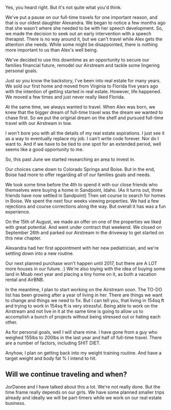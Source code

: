 Yes, you heard right. But it's not quite what you'd think.

We've put a pause on our full-time travels for one important reason, and that is our oldest daughter Alexandra. We began to notice a few months ago that she wasn't where she needed to be with her speech development. So, we made the decision to seek out an early intervention with a speech therapist. There is no way around it, but we can't travel while Alex gets the attention she needs. While some might be disappointed, there is nothing more important to us than Alex's well being.

We've decided to use this downtime as an opportunity to secure our families financial future, remodel our Airstream and tackle some lingering personal goals.

Just so you know the backstory, I've been into real estate for many years. We sold our first home and moved from Virginia to Florida five years ago with the intention of getting started in real estate. However, life happened. We moved a few times and just never really liked Florida. 

At the same time, we always wanted to travel. When Alex was born, we knew that the bigger dream of full-time travel was the dream we wanted to chase first. So we put the original dream on the shelf and pursued full-time travel with our Airstream in tow.

I won't bore you with all the details of my real estate aspirations. I just see it as a way to eventually replace my job. I can't write code forever. Nor do I want to. And if we have to be tied to one spot for an extended period, well seems like a good opportunity to me.

So, this past June we started researching an area to invest in. 

Our choices came down to Colorado Springs and Boise. But in the end, Boise had more to offer regarding all of our families goals and needs. 

We took some time before the 4th to spend it with our close friends who themselves were buying a home in Sandpoint, Idaho. (As it turns out, three friends have now settled in Sandpoint) Then set course to search for homes in Boise. We spent the next four weeks viewing properties. We had a few rejections and course corrections along the way. But overall it has was a fun experience.

On the 15th of August, we made an offer on one of the properties we liked with great potential. And went under contract that weekend. We closed on September 26th and parked our Airstream in the driveway to get started on this new chapter.

Alexandra had her first appointment with her new pediatrician, and we're settling down into a new routine.

Our next planned purchase won't happen until 2017, but there are A LOT more houses in our future. :) We're also toying with the idea of buying some land in Moab next year and placing a tiny home on it, as both a vacation rental and AirBNB.

In the meantime, I plan to start working on the Airstream soon. The TO-DO list has been growing after a year of living in her. There are things we want to change and things we need to fix. But I can tell you, that living in 154sq ft and trying to work in 154sq ft is very stressful. Being able to work on the Airstream and not live in it at the same time is going to allow us to accomplish a bunch of projects without being stressed out or hating each other.

As for personal goals, well I will share mine. I have gone from a guy who weighed 155lbs to 200lbs in the last year and half of full-time travel. There are a number of factors, including SHIT DIET. 

Anyhow, I plan on getting back into my weight training routine. And have a target weight and body fat % I intend to hit.

## Will we continue traveling and when?

JorDanee and I have talked about this a lot. We're not really done. But the time frame really depends on our girls. We have some planned smaller trips already and ideally we will be part-timers while we work on our real estate business.

